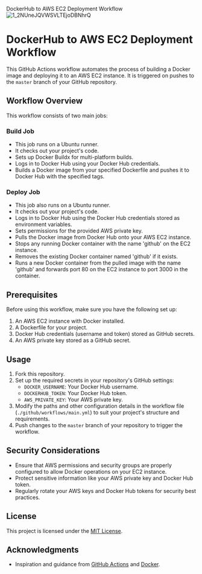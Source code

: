 DockerHub to AWS EC2 Deployment Workflow
![1_2NUneJQVWSVLTEjoDBNhrQ](https://github.com/Aswini-202/project2/assets/132454046/d4c64881-1215-48de-b2a2-c9e96d74bbfd)
# DockerHub to AWS EC2 Deployment Workflow

This GitHub Actions workflow automates the process of building a Docker image and deploying it to an AWS EC2 instance. It is triggered on pushes to the `master` branch of your GitHub repository.

## Workflow Overview

This workflow consists of two main jobs:

### Build Job

- This job runs on a Ubuntu runner.
- It checks out your project's code.
- Sets up Docker Buildx for multi-platform builds.
- Logs in to Docker Hub using your Docker Hub credentials.
- Builds a Docker image from your specified Dockerfile and pushes it to Docker Hub with the specified tags.

### Deploy Job

- This job also runs on a Ubuntu runner.
- It checks out your project's code.
- Logs in to Docker Hub using the Docker Hub credentials stored as environment variables.
- Sets permissions for the provided AWS private key.
- Pulls the Docker image from Docker Hub onto your AWS EC2 instance.
- Stops any running Docker container with the name 'github' on the EC2 instance.
- Removes the existing Docker container named 'github' if it exists.
- Runs a new Docker container from the pulled image with the name 'github' and forwards port 80 on the EC2 instance to port 3000 in the container.

## Prerequisites

Before using this workflow, make sure you have the following set up:

1. An AWS EC2 instance with Docker installed.
2. A Dockerfile for your project.
3. Docker Hub credentials (username and token) stored as GitHub secrets.
4. An AWS private key stored as a GitHub secret.

## Usage

1. Fork this repository.
2. Set up the required secrets in your repository's GitHub settings:
   - `DOCKER_USERNAME`: Your Docker Hub username.
   - `DOCKERHUB_TOKEN`: Your Docker Hub token.
   - `AWS_PRIVATE_KEY`: Your AWS private key.
3. Modify the paths and other configuration details in the workflow file (`./github/workflows/main.yml`) to suit your project's structure and requirements.
4. Push changes to the `master` branch of your repository to trigger the workflow.

## Security Considerations

- Ensure that AWS permissions and security groups are properly configured to allow Docker operations on your EC2 instance.
- Protect sensitive information like your AWS private key and Docker Hub token.
- Regularly rotate your AWS keys and Docker Hub tokens for security best practices.

## License

This project is licensed under the [MIT License](LICENSE).

## Acknowledgments

- Inspiration and guidance from [GitHub Actions](https://github.com/features/actions) and [Docker](https://www.docker.com/).

